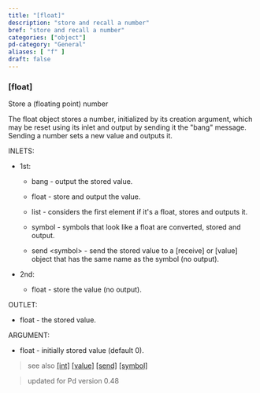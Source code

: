 ```yaml
---
title: "[float]"
description: "store and recall a number"
bref: "store and recall a number"
categories: ["object"]
pd-category: "General"
aliases: [ "f" ]
draft: false
---
```


### [float] 

Store a (floating point) number

The float object stores a number,  initialized by its creation argument,  which may be reset using its inlet and output by sending it the "bang" message. Sending a number sets a new value and outputs it.


INLETS:

- 1st:

  - bang - output the stored value.
  
  - float - store and output the value.
  
  - list - considers the first element if it's a float,  stores and outputs it.
  
  - symbol - symbols that look like a float are converted,  stored and output.
  
  - send &lt;symbol&gt; - send the stored value to a [receive] or [value] object that has the same name as the symbol (no output).


- 2nd:

  - float - store the value (no output).

OUTLET:

- float - the stored value.

ARGUMENT:

- float - initially stored value (default 0).


 
> see also [[int]](../int) [[value]](../value) [[send]](../send-receive) [[symbol]](../symbol) 

> updated for Pd version 0.48
